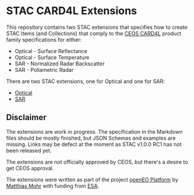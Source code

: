 # STAC CARD4L Extensions

This repository contains two STAC extensions that specifies how to create STAC Items (and Collections) that comply to the [CEOS CARD4L](http://ceos.org/ard/) product family specifications for either:
- Optical - Surface Reflectance
- Optical - Surface Temperature
- SAR - Normalized Radar Backscatter
- SAR - Poliametric Radar

There are two STAC extensions, one for Optical and one for SAR:
- [Optical](optical/README.md)
- [SAR](sar/README.md)

## Disclaimer

The extensions are work in progress. The specification in the Markdown files should be mostly finished, but JSON Schemas and examples are missing. Links may be defect at the moment as STAC v1.0.0 RC1 has not been released yet.

The extensions are not officially approved by CEOS, but there's a desire to get CEOS approval.

The extensions were written as part of the project [openEO Platform](https://platform.openeo.org) by [Matthias Mohr](https://github.com/m-mohr) with funding from [ESA](https://www.esa.int).
